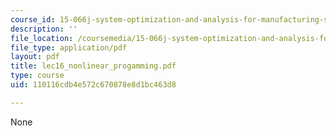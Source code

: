 ```yaml
---
course_id: 15-066j-system-optimization-and-analysis-for-manufacturing-summer-2003
description: ''
file_location: /coursemedia/15-066j-system-optimization-and-analysis-for-manufacturing-summer-2003/110116cdb4e572c670878e8d1bc463d8_lec16_nonlinear_progamming.pdf
file_type: application/pdf
layout: pdf
title: lec16_nonlinear_progamming.pdf
type: course
uid: 110116cdb4e572c670878e8d1bc463d8

---
```

None
